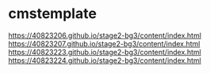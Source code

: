 # cmstemplate
https://40823206.github.io/stage2-bg3/content/index.html
https://40823207.github.io/stage2-bg3/content/index.html
https://40823223.github.io/stage2-bg3/content/index.html
https://40823224.github.io/stage2-bg3/content/index.html